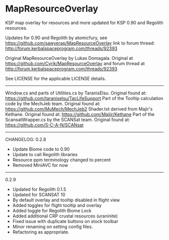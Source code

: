 MapResourceOverlay
==================

KSP map overlay for resources and more updated for KSP 0.90 and Regolith resources.  

Updates for 0.90 and Regolith by atomicfury, see https://github.com/sawyerap/MapResourceOverlay
link to forum thread: http://forum.kerbalspaceprogram.com/threads/92393

Original MapResourceOverlay by Lukas Domagala.  Original at https://github.com/Cyrik/MapResourceOverlay
and forum thread at http://forum.kerbalspaceprogram.com/threads/92393

See LICENSE for the applicable LICENSE details.

---

Window.cs and parts of Utilities.cs by TaranisElsu. Original found at: https://github.com/taraniselsu/TacLifeSupport
Part of the Tooltip calculation code by the MechJeb team. Original found at: https://github.com/MuMech/MechJeb2
Shader.txt derived from Majir's Kethane. Original found at: https://github.com/Majiir/Kethane
Part of the ScansatWrapper.cs by the SCANSat team. Original found at: https://github.com/S-C-A-N/SCANsat

---
CHANGELOG:
0.2.8
* Update Biome code to 0.90
* Update to call Regolith libraries
* Resource ppm terminology changed to percent
* Removed MiniAVC for now
---
0.2.9
* Updated for Regolith 0.1.5
* Updated for SCANSAT 10
* By default overlay and tooltip disabled in flight view
* Added toggles for flight tooltip and overlay
* Added toggle for Regolith Biome Lock
* Added additional CRP crustal resources (uraninite)
* Fixed issue with duplicate buttons on stock toolbar
* Minor renaming on setting config files.
* Refactoring as appropriate.
    
